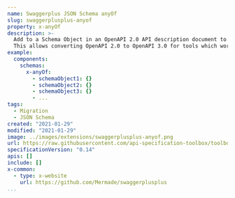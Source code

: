 ```yaml
---
name: Swaggerplus JSON Schema anyOf
slug: swaggerplusplus-anyof
property: x-anyOf
description: >-
  Add to a Schema Object in an OpenAPI 2.0 API description document to use newer `anyOf` JSON Schema constructs.
  This allows converting OpenAPI 2.0 to OpenAPI 3.0 for tools which work with OpenAPI 3.0.
example:
  components:
    schemas:
      x-anyOf:
        - schemaObject1: {}
        - schemaObject2: {}
        - schemaObject3: {}
        - ...
tags:
  - Migration
  - JSON Schema
created: "2021-01-29"
modified: "2021-01-29"
image: ../images/extensions/swaggerplusplus-anyof.png
url: https://raw.githubusercontent.com/api-specification-toolbox/toolbox/main/_extensions/
specificationVersion: "0.14"
apis: []
include: []
x-common:
  - type: x-website
    url: https://github.com/Mermade/swaggerplusplus
...
```

